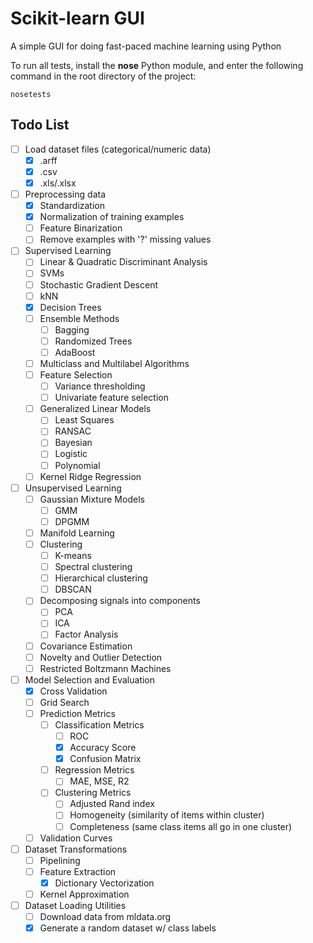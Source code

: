 # Scikit-learn GUI
A simple GUI for doing fast-paced machine learning using Python

To run all tests, install the **nose** Python module, and enter the following command in the root directory of the project:
```
nosetests
```

## Todo List
- [ ] Load dataset files (categorical/numeric data)
  - [x] .arff
  - [x] .csv
  - [x] .xls/.xlsx
- [ ] Preprocessing data
  - [x] Standardization
  - [x] Normalization of training examples
  - [ ] Feature Binarization
  - [ ] Remove examples with '?' missing values
- [ ] Supervised Learning
  - [ ] Linear & Quadratic Discriminant Analysis
  - [ ] SVMs
  - [ ] Stochastic Gradient Descent
  - [ ] kNN
  - [X] Decision Trees
  - [ ] Ensemble Methods
    - [ ] Bagging
    - [ ] Randomized Trees
    - [ ] AdaBoost
  - [ ] Multiclass and Multilabel Algorithms
  - [ ] Feature Selection
    - [ ] Variance thresholding
    - [ ] Univariate feature selection
  - [ ] Generalized Linear Models
    - [ ] Least Squares
    - [ ] RANSAC
    - [ ] Bayesian
    - [ ] Logistic
    - [ ] Polynomial
  - [ ] Kernel Ridge Regression
- [ ] Unsupervised Learning
  - [ ] Gaussian Mixture Models
    - [ ] GMM
    - [ ] DPGMM
  - [ ] Manifold Learning
  - [ ] Clustering
    - [ ] K-means
    - [ ] Spectral clustering
    - [ ] Hierarchical clustering
    - [ ] DBSCAN
  - [ ] Decomposing signals into components
    - [ ] PCA
    - [ ] ICA
    - [ ] Factor Analysis
  - [ ] Covariance Estimation
  - [ ] Novelty and Outlier Detection
  - [ ] Restricted Boltzmann Machines
- [ ] Model Selection and Evaluation
  - [X] Cross Validation
  - [ ] Grid Search
  - [ ] Prediction Metrics
    - [ ] Classification Metrics
      - [ ] ROC
      - [X] Accuracy Score
      - [X] Confusion Matrix
    - [ ] Regression Metrics
      - [ ] MAE, MSE, R2
    - [ ] Clustering Metrics
      - [ ] Adjusted Rand index
      - [ ] Homogeneity (similarity of items within cluster)
      - [ ] Completeness (same class items all go in one cluster)
  - [ ] Validation Curves
- [ ] Dataset Transformations
  - [ ] Pipelining
  - [ ] Feature Extraction
    - [x] Dictionary Vectorization
  - [ ] Kernel Approximation
- [ ] Dataset Loading Utilities
  - [ ] Download data from mldata.org
  - [x] Generate a random dataset w/ class labels
